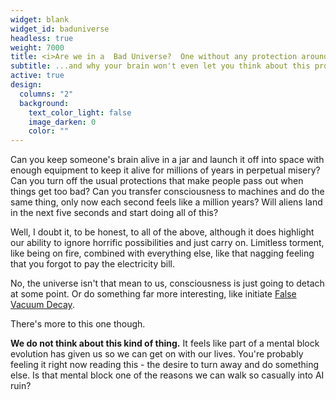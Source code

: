 ```yaml
---
widget: blank
widget_id: baduniverse
headless: true
weight: 7000
title: <i>Are we in a  Bad Universe?  One without any protection around just how much you can suffer?</i>
subtitle: ...and why your brain won't even let you think about this problem
active: true
design:
  columns: "2"
  background:
    text_color_light: false
    image_darken: 0
    color: ""
---
```


<div class="fa-3x"><i class="fa-solid fa-infinity fa-beat" style="--fa-beat-scale: 1.35;"></i></div>

Can you keep someone's brain alive in a jar and launch it off into space with enough equipment to keep it alive for millions of years in perpetual misery?  Can you turn off the usual protections that make people pass out when things get too bad?  Can you transfer consciousness to machines and do the same thing, only now each second feels like a million years?  Will aliens land in the next five seconds and start doing all of this?

Well, I doubt it, to be honest, to all of the above, although it does highlight our ability to ignore horrific possibilities and just carry on.  Limitless torment, like being on fire, combined with everything else, like that nagging feeling that you forgot to pay the electricity bill.

No, the universe isn't that mean to us, consciousness is just going to detach at some point.  Or do something far more interesting, like initiate [False Vacuum Decay](https://en.wikipedia.org/wiki/False_vacuum_decay).

There's more to this one though.

**We do not think about this kind of thing.**  It feels like part of a mental block evolution has given us so we can get on with our lives.  You're probably feeling it right now reading this - the desire to turn away and do something else.  Is that mental block one of the reasons we can walk so casually into AI ruin?
